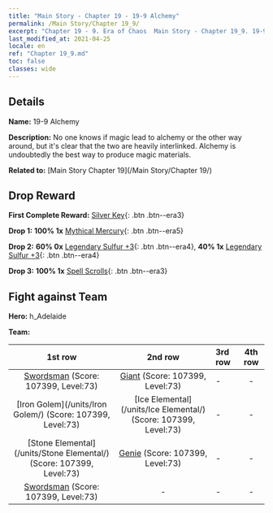 ```yaml
---
title: "Main Story - Chapter 19 - 19-9 Alchemy"
permalink: /Main Story/Chapter 19_9/
excerpt: "Chapter 19 - 9. Era of Chaos  Main Story - Chapter 19_9. 19-9 Alchemy"
last_modified_at: 2021-04-25
locale: en
ref: "Chapter 19_9.md"
toc: false
classes: wide
---
```


## Details

 **Name:** 19-9 Alchemy

 **Description:** No one knows if magic lead to alchemy or the other way around, but it's clear that the two are heavily interlinked. Alchemy is undoubtedly the best way to produce magic materials.

 **Related to:** [Main Story Chapter 19](/Main Story/Chapter 19/)

## Drop Reward

 **First Complete Reward:** [Silver Key](/Items/con_693/){: .btn .btn--era3}

 **Drop 1:** **100% 1x** [Mythical Mercury](/Items/mat_63/){: .btn .btn--era5}

 **Drop 2:** **60% 0x** [Legendary Sulfur +3](/Items/mat_57/){: .btn .btn--era4}, **40% 1x** [Legendary Sulfur +3](/Items/mat_57/){: .btn .btn--era4}

 **Drop 3:** **100% 1x** [Spell Scrolls](/Items/con_694/){: .btn .btn--era3}


## Fight against Team
 **Hero:** h_Adelaide

 **Team:**


  | 1st row | 2nd row | 3rd row | 4th row |
  |:----:|:----:|:----|:----:|
  | [Swordsman](/units/Swordsman/) (Score: 107399, Level:73)  | [Giant](/units/Giant/) (Score: 107399, Level:73)  | - | - |
  | [Iron Golem](/units/Iron Golem/) (Score: 107399, Level:73)  | [Ice Elemental](/units/Ice Elemental/) (Score: 107399, Level:73)  | - | - |
  | [Stone Elemental](/units/Stone Elemental/) (Score: 107399, Level:73)  | [Genie](/units/Genie/) (Score: 107399, Level:73)  | - | - |
  | [Swordsman](/units/Swordsman/) (Score: 107399, Level:73)  | - | - | - |


